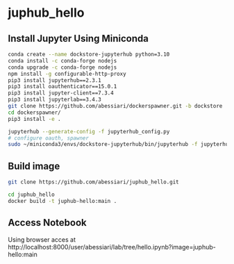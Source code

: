 # juphub_hello

## Install Jupyter Using Miniconda

```sh
conda create --name dockstore-jupyterhub python=3.10
conda install -c conda-forge nodejs
conda upgrade -c conda-forge nodejs
npm install -g configurable-http-proxy
pip3 install jupyterhub==2.3.1
pip3 install oauthenticator==15.0.1
pip3 install jupyter-client==7.3.4
pip3 install jupyterlab==3.4.3
git clone https://github.com/abessiari/dockerspawner.git -b dockstore
cd dockerspawner/
pip3 install -e .

jupyterhub --generate-config -f jupyterhub_config.py
# configure oauth, spawner 
sudo ~/miniconda3/envs/dockstore-jupyterhub/bin/jupyterhub -f jupyterhub_config.py
```

## Build image

```sh
git clone https://github.com/abessiari/juphub_hello.git

cd juphub_hello
docker build -t juphub-hello:main .
```

## Access Notebook

Using browser acces at http://localhost:8000/user/abessiari/lab/tree/hello.ipynb?image=juphub-hello:main
